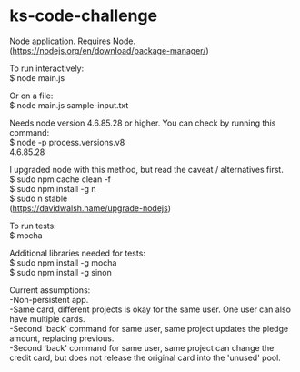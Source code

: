 # ks-code-challenge

Node application. Requires Node.
(https://nodejs.org/en/download/package-manager/)

To run interactively:  
$ node main.js

Or on a file:  
$ node main.js sample-input.txt

Needs node version 4.6.85.28 or higher. You can check by running this command:  
$ node -p process.versions.v8  
4.6.85.28

I upgraded node with this method, but read the caveat / alternatives first.  
$ sudo npm cache clean -f  
$ sudo npm install -g n  
$ sudo n stable  
(https://davidwalsh.name/upgrade-nodejs)

To run tests:  
$ mocha

Additional libraries needed for tests:  
$ sudo npm install -g mocha  
$ sudo npm install -g sinon

Current assumptions:  
-Non-persistent app.  
-Same card, different projects is okay for the same user. One user can also have multiple cards.  
-Second 'back' command for same user, same project updates the pledge amount, replacing previous.  
-Second 'back' command for same user, same project can change the credit card, but does not release the original card into the 'unused' pool.  
